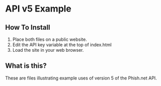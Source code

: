 # API v5 Example 

## How To Install 
1. Place both files on a public website. 
2. Edit the API key variable at the top of index.html 
3. Load the site in your web browser. 

## What is this? 
These are files illustrating example uses of version 5 of the Phish.net API. 
